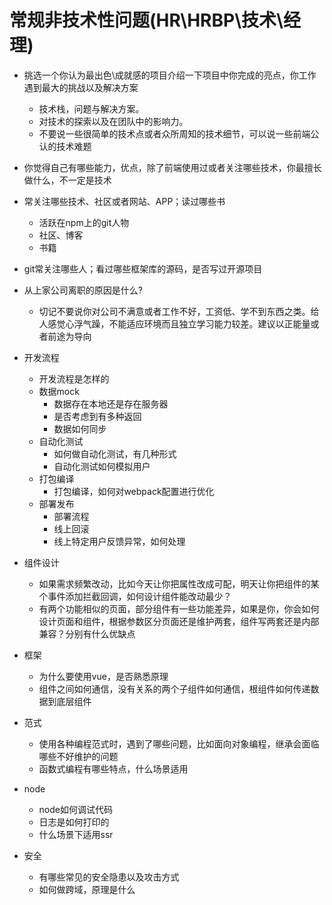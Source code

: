 # 常规非技术性问题(HR\HRBP\技术\经理)

- 挑选一个你认为最出色\成就感的项目介绍一下项目中你完成的亮点，你工作遇到最大的挑战以及解决方案
    - 技术栈，问题与解决方案。
    - 对技术的探索以及在团队中的影响力。
    - 不要说一些很简单的技术点或者众所周知的技术细节，可以说一些前端公认的技术难题

- 你觉得自己有哪些能力，优点，除了前端使用过或者关注哪些技术，你最擅长做什么，不一定是技术

- 常关注哪些技术、社区或者网站、APP；读过哪些书
    - 活跃在npm上的git人物
    - 社区、博客
    - 书籍

- git常关注哪些人；看过哪些框架库的源码，是否写过开源项目

- 从上家公司离职的原因是什么?
    - 切记不要说你对公司不满意或者工作不好，工资低、学不到东西之类。给人感觉心浮气躁，不能适应环境而且独立学习能力较差。建议以正能量或者前途为导向


- 开发流程
    - 开发流程是怎样的
    - 数据mock
        - 数据存在本地还是存在服务器
        - 是否考虑到有多种返回
        - 数据如何同步
    - 自动化测试
        - 如何做自动化测试，有几种形式
        - 自动化测试如何模拟用户
    - 打包编译
        - 打包编译，如何对webpack配置进行优化
    - 部署发布
        - 部署流程
        - 线上回滚
        - 线上特定用户反馈异常，如何处理
  
- 组件设计
    - 如果需求频繁改动，比如今天让你把属性改成可配，明天让你把组件的某个事件添加拦截回调，如何设计组件能改动最少？
    - 有两个功能相似的页面，部分组件有一些功能差异，如果是你，你会如何设计页面和组件，根据参数区分页面还是维护两套，组件写两套还是内部兼容？分别有什么优缺点

- 框架
    - 为什么要使用vue，是否熟悉原理
    - 组件之间如何通信，没有关系的两个子组件如何通信，根组件如何传递数据到底层组件

- 范式
    - 使用各种编程范式时，遇到了哪些问题，比如面向对象编程，继承会面临哪些不好维护的问题
    - 函数式编程有哪些特点，什么场景适用

- node
    - node如何调试代码
    - 日志是如何打印的
    - 什么场景下适用ssr

- 安全
    - 有哪些常见的安全隐患以及攻击方式
    - 如何做跨域，原理是什么





    